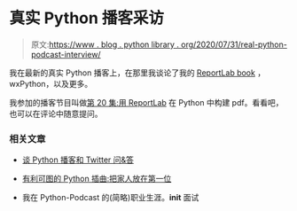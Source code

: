 # 真实 Python 播客采访

> 原文:[https://www . blog . python library . org/2020/07/31/real-python-podcast-interview/](https://www.blog.pythonlibrary.org/2020/07/31/real-python-podcast-interview/)

我在最新的真实 Python 播客上，在那里我谈论了我的 [ReportLab book](https://leanpub.com/reportlab) ，wxPython，以及更多。

我参加的播客节目叫做[第 20 集:用 ReportLab](https://realpython.com/podcasts/rpp/20/) 在 Python 中构建 pdf。看看吧，也可以在评论中随意提问。

### 相关文章

*   [谈 Python 播客和 Twitter 问&答](https://www.blog.pythonlibrary.org/2018/03/26/talk-python-podcast-and-twitter-qa/)
*   [有利可图的 Python 插曲:把家人放在第一位](https://www.blog.pythonlibrary.org/2019/08/26/profitable-python-episode-put-your-family-first/)

*   我在 Python-Podcast 的(简略)职业生涯。__init__ 面试